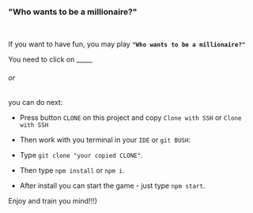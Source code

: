 ### **"Who wants to be a millionaire?"**

<br>

If you want to have fun, you may play **`"Who wants to be a millionaire?"`**

You need to click on _____

###### or 

you can do next:

- Press button `CLONE` on this project and copy `Clone with SSH` or `Clone with SSH`

- Then work with you terminal in your `IDE` or `git BUSH`:

- Type `git clone "your copied CLONE"`.

- Then type `npm install` or `npm i`.

- After install you can start the game - just type `npm start`.

Enjoy and train you mind!!!)
